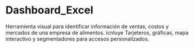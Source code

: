 # Dashboard_Excel
Herramienta visual para identificar información de ventas, costos y mercados de una empresa de alimentos. icnluye Tarjeteros, gráficas, mapa interactivo y segmentadores para accesos personalizados.
